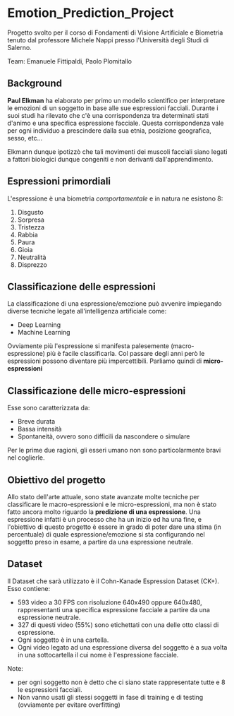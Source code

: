 # Emotion_Prediction_Project
 Progetto svolto per il corso di Fondamenti di Visione Artificiale e Biometria tenuto dal professore Michele Nappi presso l'Università degli Studi di Salerno.
 
 Team: Emanuele Fittipaldi, Paolo Plomitallo

## Background
**Paul Elkman** ha elaborato per primo un modello scientifico per interpretare le emozioni di un soggetto in base alle sue espressioni facciali. Durante i suoi studi ha rilevato che c'è una corrispondenza tra determinati stati d'animo e una specifica espressione facciale. Questa corrispondenza vale per ogni individuo a prescindere dalla sua etnia, posizione geografica, sesso, etc...

Elkmann dunque ipotizzò che tali movimenti dei muscoli facciali siano legati a fattori biologici dunque congeniti e non derivanti dall'apprendimento.


## Espressioni primordiali

L'espressione è una biometria _comportamentale_ e in natura ne esistono 8:
1. Disgusto
2. Sorpresa
3. Tristezza
4. Rabbia
5. Paura
6. Gioia
7. Neutralità
8. Disprezzo


## Classificazione delle espressioni

La classificazione di una espressione/emozione può avvenire impiegando diverse tecniche legate all'intelligenza artificiale come:
- Deep Learning
- Machine Learning

Ovviamente più l'espressione si manifesta palesemente (macro-espressione) più è facile classificarla. Col passare degli anni però le espressioni possono diventare più impercettibili. Parliamo quindi di **micro-espressioni**


## Classificazione delle micro-espressioni

Esse sono caratterizzata da:
- Breve durata
- Bassa intensità
- Spontaneità, ovvero sono difficili da nascondere o simulare

Per le prime due ragioni, gli esseri umano non sono particolarmente bravi nel coglierle.


## Obiettivo del progetto

Allo stato dell'arte attuale, sono state avanzate molte tecniche per classificare le macro-espressioni e le micro-espressioni, ma non è stato fatto ancora molto riguardo la **predizione di una espressione**. 
Una espressione infatti è un processo che ha un inizio ed ha una fine, e l'obiettivo di questo progetto è essere in grado di poter dare una stima (in percentuale) di quale espressione/emozione si sta configurando nel soggetto preso in esame, a partire da una espressione neutrale.


## Dataset

Il Dataset che sarà utilizzato è il Cohn-Kanade Espression Dataset (CK+). Esso contiene:
- 593 video a 30 FPS con risoluzione 640x490 oppure 640x480, rappresentanti una specifica espressione facciale a partire da una espressione neutrale.
- 327 di questi video (55%) sono etichettati con una delle otto classi di espressione.
- Ogni soggetto è in una cartella.
- Ogni video legato ad una espressione diversa del soggetto è a sua volta in una            sottocartella il cui nome è l'espressione facciale.

Note: 
- per ogni soggetto non è detto che ci siano state rappresentate tutte e 8 le espressioni facciali.
- Non vanno usati gli stessi soggetti in fase di training e di testing (ovviamente per evitare overfitting)









